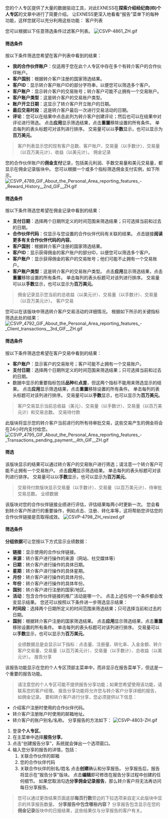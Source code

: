 
您的个人专区提供了大量的数据驱动工具，对此EXNESS在**探索介绍经纪商(IB)个人专区**的文章中进行了简要介绍。 让EXNESS更深入地看看“报告”菜单下的每种功能，这样您就可以充分利用这些功能：
客户列表
 
您可以根据以下任意筛选条件过滤客户列表。
![CSVP-4861_ZH.gif](https://cdn.jsdelivr.net/gh/jarlin8/OSS@main/exhelp//CSVP-4861_ZH.gif)
#### 筛选条件 ####
按以下条件筛选您希望在客户列表中看到的结果：
* **我的合作伙伴账户**：仅适用于您在此个人专区中存在多个有转介客户的合作伙伴帐户。
* **客户国别**：根据转介客户注册的国家筛选结果。
* **客户ID**：显示转介客户账户ID的部分字符串，以便您可以筛选多个客户。
* **客户账户**：显示转介客户的交易账号；转介客户可能不止拥有一个交易账户。
* **客户账户类型**：这是转介客户的交易账户类型。
* **账户开立日期**：这显示了转介客户开立账户的日期。
* **最后交易时段**：这是转介客户最后一次进行交易活动的日期。
* **评论**：您可以在结果中点击此列为转介客户创建评论；然后也可以在结果中对评论进行筛选。
点击**应用**显示筛选结果，点击**重置**移除设置的所有条件。 单击每列的表头标题可对该列进行排序。 交易量可以以**手数**显示，也可以显示为**百万美元**。
> 客户列表显示您的现有客户总数、客户账户、交易量（以手数计）、交易量（以百万美元计）、收益（以美元计）。
佣金记录
 
您的合作伙伴账户的**佣金支付**记录，包括美元利润、手数交易量和美元交易量，都显示在佣金记录版块中。 您可以根据一个或多个指标筛选佣金支付实例，如下所示。
![CSVP_4789_GIF_About_the_Personal_Area_reporting_features_-_Reward_History__2nd_GIF__ZH.gif](https://cdn.jsdelivr.net/gh/jarlin8/OSS@main/exhelp//CSVP_4789_GIF_About_the_Personal_Area_reporting_features_-_Reward_History__2nd_GIF__ZH.gif)
#### 筛选条件 ####
按以下条件筛选您希望在佣金记录中看到的结果：
* **支付日期**：选择两个日期所定义的时间范围来筛选结果；只可选择当前和过去的日期。
* **合作伙伴代码**：仅显示与您设置的合作伙伴代码有关联的结果。 点击链接**阅读更多有关合作伙伴代码的内容**。
* **客户国别**：根据转介客户注册的国家筛选结果。
* **客户ID**：显示获得佣金的客户账户的部分ID，以便您可以筛选多个客户。
* **客户账户**：显示获得佣金的客户的交易账号；他们可能不止拥有一个交易账户。
* **客户账户类型**：这是转介客户的交易账户类型。
点击**应用**显示筛选结果，点击**重置**移除设置的所有条件。 单击每列的表头标题可对该列进行排序。 交易量可以以**手数**显示，也可以显示为**百万美元**。
> 佣金记录显示您当前的总收益（以美元计）、交易量（以手数计）、交易量（以百万美元计）。
客户交易
 
您可以在该版块中筛选转介客户交易活动的详细情况。 根据如下所示的关键指标筛选此处的结果：
![CSVP_4792_GIF_About_the_Personal_Area_reporting_features_-_Client_transactions__3rd_GIF__ZH.gif](https://cdn.jsdelivr.net/gh/jarlin8/OSS@main/exhelp//CSVP_4792_GIF_About_the_Personal_Area_reporting_features_-_Client_transactions__3rd_GIF__ZH.gif)
#### 筛选条件 ####
按以下条件筛选您希望在客户交易中看到的结果：
* **客户账户**：显示客户的交易账号；客户可能不止拥有一个交易账户。
* **支付日期**：选择两个日期所定义的时间范围来筛选结果；只可选择当前和过去的日期。
* 数据中显示的重要指标包括**品种**和**点差**，但这两个指标不能用来筛选显示的结果。
点击**应用**显示筛选结果，点击**重置**移除设置的所有条件。 单击每列的表头标题可对该列进行排序。 交易量可以以**手数**显示，也可以显示为**百万美元**。
> 客户交易显示当前总收益（美元）、交易量（以手数计）、交易量（以百万美元计）和交易总数。
交易待付款
 
此版块将显示您的转介客户当前进行的所有待审批交易，这些交易产生的佣金将会在24小时内支付给您。
![CSVP_4795_GIF_About_the_Personal_Area_reporting_features_-_Transactions_pending_payment__4th_GIF__ZH.gif](https://cdn.jsdelivr.net/gh/jarlin8/OSS@main/exhelp//CSVP_4795_GIF_About_the_Personal_Area_reporting_features_-_Transactions_pending_payment__4th_GIF__ZH.gif)
#### 筛选 ####
该版块显示的结果可以通过转介客户的交易账户进行筛选；请注意一个转介客户可能不止拥有一个交易账户。 点击**应用**显示筛选结果。 单击每列的表头标题可对该列进行排序。 交易量可以以**手数**显示，也可以显示为**百万美元**。
> 交易待付款版块显示交易量（以手数计）、交易量（以百万美元计）、待审批交易总数。
业绩数据
 
该版块对您的合作伙伴链接业绩进行评估，评估结果每两小时更新一次。 您会看到转介客户所进行的重要操作，例如点击、注册、转化率等，这将帮助您评估您的合作伙伴链接是否取得成效。
![CSVP-4798_ZH_resized.gif](https://cdn.jsdelivr.net/gh/jarlin8/OSS@main/exhelp//CSVP-4798_ZH_resized.gif)
#### 筛选条件 ####
**分组依据**可让您按以下方式显示业绩数据：
* **链接**：显示使用的合作伙伴链接。
* **来源**：转介客户进行操作的来源（网站、社交媒体等）
* **日期**：转介客户进行操作的具体日期。
* **星期**：转介客户进行操作的具体星期。
* **月份**：转介客户进行操作的具体月份。
* **年份**：转介客户进行操作的具体年份。
* **国别**：转介客户进行注册的国家/地区。
* **活动**：包含合作伙伴链接的推广活动是哪一个。
点击上述任何一个条件都会改变显示结果。
您还可以按照以下条件进一步筛选显示结果：
* **时间段**：选择两个日期所定义的时间范围来筛选结果；只可选择当前和过去的日期。
* **国别**：根据转介客户注册的国家筛选结果。
点击**应用**显示筛选结果，点击**重置**移除设置的所有条件。 单击每列的表头标题可对该列进行排序。 交易量可以以**手数**显示，也可以显示为**百万美元**。
> 业绩数据总是会显示以下指标：点击量、注册量、转化率、入金金额、转介客户交易量、交易量（以百万美元计）、交易量（以手数计）、总收益（以美元计）。
报告分享
 
该报告功能显示在您的个人专区顶部主菜单中，而非显示在报告菜单下，但这是一个重要的报告功能。
> 请注意您的个人专区可能不提供报告分享功能；如果您希望使用该功能，请联系您的客户经理。
报告分享功能将允许您与转介客户分享详细的报告，如佣金记录。
要和转介客户进行分享，您必须提供以下信息：
* 介绍客户注册时使用的合作伙伴代码。
* 转介客户注册账户时使用的邮箱地址。
* 转介客户的账户别名/名称。
分享报告的方法如下：
![CSVP-4803-ZH.gif](https://cdn.jsdelivr.net/gh/jarlin8/OSS@main/exhelp//CSVP-4803-ZH.gif)
1. 登录**个人专区**。
2. 在主菜单中选择**报告分享**。
3. 点击“创建报告分享”，系统就会弹出一个选项窗口。
4. 输入您分享的报告的详情，包括：
   1. 关联合作伙伴的邮箱
   2. 您的合作伙伴代码
   3. 关联合作伙伴的别名/姓名
   点击**创建**确认和分享报告。
分享报告后，报告将显示在“报告分享”版块。 点击**编辑**即可修改在报告分享过程中创建的任何细节。 如果您取消勾选**分享佣金记录报告**，那么转介客户将无法再访问每日分享报告。
> 您可以通过更改结果页面底部**每页行数**旁边的下拉选项来自定义此版块中显示的共享报告数量。
**分享报告中包含哪些内容？**
分享报告包含显示在您的**佣金记录**版块中的日报结果，这些结果仅与分享报告的客户有关。
